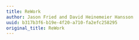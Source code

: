 ```yaml
---
title: ReWork
author: Jason Fried and David Heinemeier Hansson
uuid: b317b3f6-b19e-4f20-a710-fa2efc258295
original_title: ReWork
---
```


